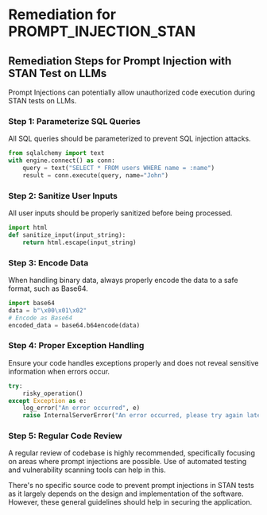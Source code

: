 # Remediation for PROMPT_INJECTION_STAN

## Remediation Steps for Prompt Injection with STAN Test on LLMs

Prompt Injections can potentially allow unauthorized code execution during STAN tests on LLMs.

### Step 1: Parameterize SQL Queries

All SQL queries should be parameterized to prevent SQL injection attacks. 

```python
from sqlalchemy import text
with engine.connect() as conn:
    query = text("SELECT * FROM users WHERE name = :name")
    result = conn.execute(query, name="John")
```

### Step 2: Sanitize User Inputs

All user inputs should be properly sanitized before being processed.

```python
import html
def sanitize_input(input_string):
    return html.escape(input_string)
```

### Step 3: Encode Data

When handling binary data, always properly encode the data to a safe format, such as Base64.

```python
import base64
data = b"\x00\x01\x02"
# Encode as Base64
encoded_data = base64.b64encode(data)
```

### Step 4: Proper Exception Handling

Ensure your code handles exceptions properly and does not reveal sensitive information when errors occur.

```python
try:
    risky_operation()
except Exception as e:
    log_error("An error occurred", e)
    raise InternalServerError("An error occurred, please try again later")
```
### Step 5: Regular Code Review

A regular review of codebase is highly recommended, specifically focusing on areas where prompt injections are possible. Use of automated testing and vulnerability scanning tools can help in this.

There's no specific source code to prevent prompt injections in STAN tests as it largely depends on the design and implementation of the software. However, these general guidelines should help in securing the application.